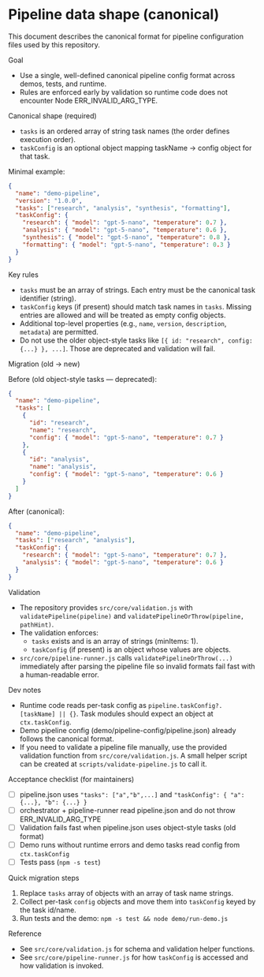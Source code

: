 # Pipeline data shape (canonical)

This document describes the canonical format for pipeline configuration files used by this repository.

Goal

- Use a single, well-defined canonical pipeline config format across demos, tests, and runtime.
- Rules are enforced early by validation so runtime code does not encounter Node ERR_INVALID_ARG_TYPE.

Canonical shape (required)

- `tasks` is an ordered array of string task names (the order defines execution order).
- `taskConfig` is an optional object mapping taskName -> config object for that task.

Minimal example:

```json
{
  "name": "demo-pipeline",
  "version": "1.0.0",
  "tasks": ["research", "analysis", "synthesis", "formatting"],
  "taskConfig": {
    "research": { "model": "gpt-5-nano", "temperature": 0.7 },
    "analysis": { "model": "gpt-5-nano", "temperature": 0.6 },
    "synthesis": { "model": "gpt-5-nano", "temperature": 0.8 },
    "formatting": { "model": "gpt-5-nano", "temperature": 0.3 }
  }
}
```

Key rules

- `tasks` must be an array of strings. Each entry must be the canonical task identifier (string).
- `taskConfig` keys (if present) should match task names in `tasks`. Missing entries are allowed and will be treated as empty config objects.
- Additional top-level properties (e.g., `name`, `version`, `description`, `metadata`) are permitted.
- Do not use the older object-style tasks like `[{ id: "research", config: {...} }, ...]`. Those are deprecated and validation will fail.

Migration (old → new)

Before (old object-style tasks — deprecated):

```json
{
  "name": "demo-pipeline",
  "tasks": [
    {
      "id": "research",
      "name": "research",
      "config": { "model": "gpt-5-nano", "temperature": 0.7 }
    },
    {
      "id": "analysis",
      "name": "analysis",
      "config": { "model": "gpt-5-nano", "temperature": 0.6 }
    }
  ]
}
```

After (canonical):

```json
{
  "name": "demo-pipeline",
  "tasks": ["research", "analysis"],
  "taskConfig": {
    "research": { "model": "gpt-5-nano", "temperature": 0.7 },
    "analysis": { "model": "gpt-5-nano", "temperature": 0.6 }
  }
}
```

Validation

- The repository provides `src/core/validation.js` with `validatePipeline(pipeline)` and `validatePipelineOrThrow(pipeline, pathHint)`.
- The validation enforces:
  - `tasks` exists and is an array of strings (minItems: 1).
  - `taskConfig` (if present) is an object whose values are objects.
- `src/core/pipeline-runner.js` calls `validatePipelineOrThrow(...)` immediately after parsing the pipeline file so invalid formats fail fast with a human-readable error.

Dev notes

- Runtime code reads per-task config as `pipeline.taskConfig?.[taskName] || {}`. Task modules should expect an object at `ctx.taskConfig`.
- Demo pipeline config (demo/pipeline-config/pipeline.json) already follows the canonical format.
- If you need to validate a pipeline file manually, use the provided validation function from `src/core/validation.js`. A small helper script can be created at `scripts/validate-pipeline.js` to call it.

Acceptance checklist (for maintainers)

- [ ] pipeline.json uses `"tasks": ["a","b",...]` and `"taskConfig": { "a": {...}, "b": {...} }`
- [ ] orchestrator + pipeline-runner read pipeline.json and do not throw ERR_INVALID_ARG_TYPE
- [ ] Validation fails fast when pipeline.json uses object-style tasks (old format)
- [ ] Demo runs without runtime errors and demo tasks read config from `ctx.taskConfig`
- [ ] Tests pass (`npm -s test`)

Quick migration steps

1. Replace `tasks` array of objects with an array of task name strings.
2. Collect per-task `config` objects and move them into `taskConfig` keyed by the task id/name.
3. Run tests and the demo: `npm -s test && node demo/run-demo.js`

Reference

- See `src/core/validation.js` for schema and validation helper functions.
- See `src/core/pipeline-runner.js` for how `taskConfig` is accessed and how validation is invoked.
